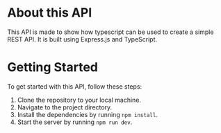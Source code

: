 # About this API

This API is made to show how typescript can be used to create a simple REST API. It is built using Express.js and TypeScript.

# Getting Started

To get started with this API, follow these steps:

1. Clone the repository to your local machine.
2. Navigate to the project directory.
3. Install the dependencies by running `npm install`.
4. Start the server by running `npm run dev`.
